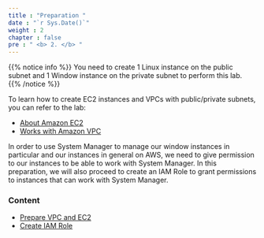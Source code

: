 ```yaml
---
title : "Preparation "
date : "`r Sys.Date()`"
weight : 2
chapter : false
pre : " <b> 2. </b> "
---
```


{{% notice info %}}
You need to create 1 Linux instance on the public subnet and 1 Window instance on the private subnet to perform this lab.
{{% /notice %}}

To learn how to create EC2 instances and VPCs with public/private subnets, you can refer to the lab:
  - [About Amazon EC2](https://000004.awsstudygroup.com/en/)
  - [Works with Amazon VPC](https://000003.awsstudygroup.com/en/)

In order to use System Manager to manage our window instances in particular and our instances in general on AWS, we need to give permission to our instances to be able to work with System Manager. In this preparation, we will also proceed to create an IAM Role to grant permissions to instances that can work with System Manager.

### Content
  - [Prepare VPC and EC2](2.1-createec2/)
  - [Create IAM Role](2.2-createiamrole/)